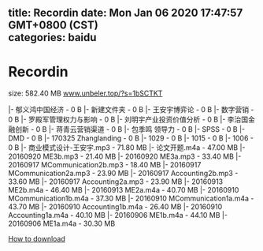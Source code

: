 
title: Recordin
date: Mon Jan 06 2020 17:47:57 GMT+0800 (CST)    
categories: baidu
---

# Recordin
size: 582.40 MB
 www.unbeler.top/?s=1bSCTKT
 
|- 郁义鸿中国经济 - 0 B
|- 新建文件夹 - 0 B
|- 王安宇博弈论 - 0 B
|- 数字营销 - 0 B
|- 罗殿军管理权力与影响 - 0 B
|- 刘明宇产业投资价值分析 - 0 B
|- 李治国金融创新 - 0 B
|- 蒋青云营销渠道 - 0 B
|- 包季鸣 领导力 - 0 B
|- SPSS - 0 B
|- DMD - 0 B
|- 170325 Zhanglanding - 0 B
|- 1029 - 0 B
|- 1015 - 0 B
|- 1006 - 0 B
|- 商业模式设计-王安宇.mp3 - 71.80 MB
|- 论文开题.m4a - 47.00 MB
|- 20160920 ME3b.mp3 - 21.40 MB
|- 20160920 ME3a.mp3 - 33.40 MB
|- 20160917 MCommunication2b.mp3 - 18.40 MB
|- 20160917 MCommunication2a.mp3 - 23.90 MB
|- 20160917 Accounting2b.mp3 - 33.60 MB
|- 20160917 Accounting2a.mp3 - 23.90 MB
|- 20160913 ME2b.m4a - 46.40 MB
|- 20160913 ME2a.m4a - 40.70 MB
|- 20160910 MCommunication1b.m4a - 37.30 MB
|- 20160910 MCommunication1a.m4a - 43.70 MB
|- 20160910 Accounting1b.m4a - 26.40 MB
|- 20160910 Accounting1a.m4a - 40.10 MB
|- 20160906 ME1b.m4a - 44.10 MB
|- 20160906 ME1a.m4a - 30.30 MB

[How to download](https://bpcam.bemobtrk.com/go/2ceec3aa-1ca2-46d6-b9ff-aaa5c184517c?jno=2901)